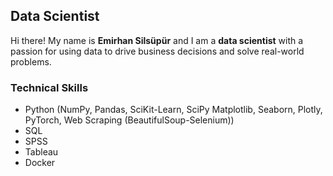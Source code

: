 ## Data Scientist


Hi there! My name is **Emirhan Silsüpür** and I am a **data scientist** with a passion for using data to drive business decisions and solve real-world problems.





### Technical Skills

- Python (NumPy, Pandas, SciKit-Learn, SciPy Matplotlib, Seaborn, Plotly, PyTorch, Web Scraping (BeautifulSoup-Selenium))
- SQL
- SPSS
- Tableau
- Docker
